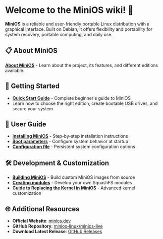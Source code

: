 # Welcome to the MiniOS wiki! 🌟

**MiniOS** is a reliable and user-friendly portable Linux distribution with a graphical interface. Built on Debian, it offers flexibility and portability for system recovery, portable computing, and daily use.

## 📋 About MiniOS
**[About MiniOS](About-MiniOS.md)** - Learn about the project, its features, and different editions available.

## 🚀 Getting Started
  - **[Quick Start Guide](Quick-Start.md)** - Complete beginner's guide to MiniOS
  - Learn how to choose the right edition, create bootable USB drives, and secure your system

## 📖 User Guide
  - **[Installing MiniOS](Installing-MiniOS.md)** - Step-by-step installation instructions
  - **[Boot parameters](Boot-Parameters.md)** - Configure system behavior at startup
  - **[Configuration file](Configuration-File.md)** - Persistent system configuration options

## 🛠️ Development & Customization
  - **[Building MiniOS](Building-MiniOS.md)** - Build custom MiniOS images from source
  - **[Creating modules](Creating-Modules.md)** - Develop your own SquashFS modules
  - **[Guide to Replacing the Kernel in MiniOS](Kernel-Replacement.md)** - Advanced kernel customization

## 🌐 Additional Resources
- **Official Website**: [minios.dev](https://minios.dev)
- **GitHub Repository**: [minios-linux/minios-live](https://github.com/minios-linux/minios-live)
- **Download Latest Release**: [GitHub Releases](https://github.com/minios-linux/minios-live/releases)
